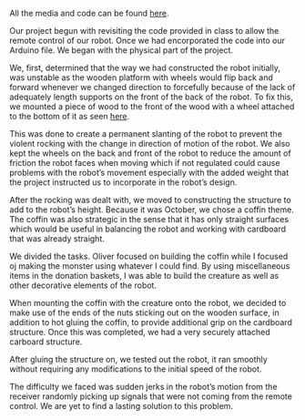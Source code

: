 All the media and code can be found [here](https://drive.google.com/drive/folders/1jPdfsJTfs83kFfywyAuXnXBFivLlhmPm?usp=sharing).


Our project begun with revisiting the code provided in class to allow the remote control of our robot. Once we had encorporated the code into our Arduino file. We began with the physical part of the project.

We, first, determined that the way we had constructed the robot initially, was unstable as the wooden platform with wheels would flip back and forward whenever we changed direction to forcefully because of the lack of adequately length supports on the front of the back of the robot. To fix this, we mounted a piece of wood to the front of the wood with a wheel attached to the bottom of it as seen [here](https://drive.google.com/drive/folders/1jPdfsJTfs83kFfywyAuXnXBFivLlhmPm?usp=sharing).


This was done to create a permanent slanting of the robot to prevent the violent rocking with the change in direction of motion of the robot. We also kept the wheels on the back and front of the robot to reduce the amount of friction the robot faces when moving which if not regulated could cause problems with the robot’s movement especially with the added weight that the project instructed us to incorporate in the robot’s design.


After the rocking was dealt with, we moved to constructing the structure to add to the robot’s height. Because it was October, we chose a coffin theme. The coffin was also strategic in the sense that it has only straight surfaces which would be useful in balancing the robot and working with cardboard that was already straight.

We divided the tasks. Oliver focused on building the coffin while I focused oj making the monster using whatever I could find. By using miscellaneous items in the donation baskets, I was able to build the creature as well as other decorative elements of the robot.

When mounting the coffin with the creature onto the robot, we decided to make use of the ends of the nuts sticking out on the wooden surface, in addition to hot gluing the coffin, to provide additional grip on the cardboard structure. Once this was completed, we had a very securely attached carboard structure.

After gluing the structure on, we tested out the robot, it ran smoothly without requiring any modifications to the initial speed of the robot.

The difficulty we faced was sudden jerks in the robot’s motion from the receiver randomly picking up signals that were not coming from the remote control. We are yet to find a lasting solution to this problem. 


